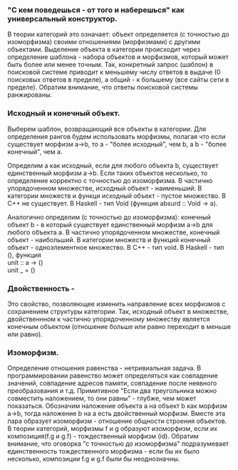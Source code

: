 ### "С кем поведешься - от того и наберешься" как универсальный конструктор.

В теории категорий это означает: объект определяется (с точностью до изоморфизма) своими отношениями (морфизмами) с другими объектами. 
Выделение объекта в категории происходит через определение шаблона - набора объектов и морфизмов, который может быть более или менее точным. 
Так, конкретный запрос (шаблон) в поисковой системе приводит к меньшему числу ответов в выдаче (0 поисковых ответов в пределе), а общий - к большему (все сайты сети в пределе). 
Обратим внимание, что ответы поисковой системы ранжированы. 

### Исходный и конечный объект.

Выберем шаблон, возвращающий все объекты в категории. Для определения рангов будем использовать морфизмы, полагая что если существует морфизм a->b, то a - "более исходный", чем b, а b - "более конечный", чем a.

Определим a как исходный, если для любого объекта b, существует единственный морфизм a->b. Если таких объектов несколько, то определение корректно с точностью до изоморфизма. 
В частично упорядоченном множестве, исходный объект - наименьший. В категории множеств и функци исходный объект - пустое множество. В С++ не существует. В Haskell - тип Void (функция absurd :: Void -> a). 

Аналогично определим (с точностью до изоморфизма): конечный объект b - в который существует единственный морфизм a->b для любого объекта a. 
В частично упорядоченном множестве, конечный объект - наибольший. В категории множеств и функций конечный объект - одноэлементное множество. В С++ - тип void. В Haskell - тип (), функция   
unit :: a -> ()  
unit _ = ()

### Двойственность - 

Это свойство, позволяющее изменить направление всех морфизмов с сохранением структуры категории. 
Так, исходный объект в множестве, двойственнном к частично упорядоченному множеству является конечным объектом (отношение больше или равно переходит в меньше или равно). 

### Изоморфизм. 

Определение отношения равенства - нетривиальная задача. 
В программировании равенство может определяться как совпадение значений, совпадение адресов памяти, совпадение после неявного преобразования и т.д.
Примитивное "Если два треугольника можно совместить наложением, то они равны" - глубже, чем может показаться. Обозначим наложение объекта a на объект b как морфизм a->b, тогда наложение b на a есть двойственный морфизм. 
Вместе эта пара образует изоморфизм - отношение общности строения объектов. В теории категорий, морфизмы f и g образуют изоморфизм, если их композиция(f.g и g.f) - тождественный морфизм (id).
Обратим внимание, что оговорка "с точностью до изоморфизма" подразумевает единственность тождественного морфизма - если бы их было несколько, композиции f.g и g.f были бы неоднозначны. 
